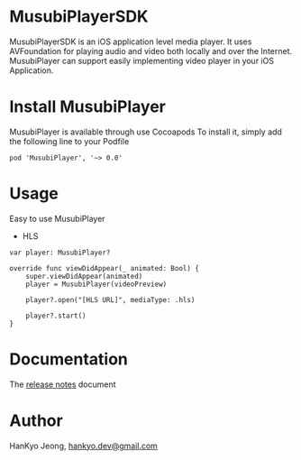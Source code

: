 # MusubiPlayerSDK
MusubiPlayerSDK is an iOS application level media player.
It uses AVFoundation for playing audio and video both locally and over the Internet. MusubiPlayer can support easily implementing video player in your iOS Application.

# Install MusubiPlayer
MusubiPlayer is available through use Cocoapods
To install it, simply add the following line to your Podfile
```
pod 'MusubiPlayer', '~> 0.0'
```

# Usage
Easy to use MusubiPlayer
- HLS
```
var player: MusubiPlayer?

override func viewDidAppear(_ animated: Bool) {
    super.viewDidAppear(animated)
    player = MusubiPlayer(videoPreview)
    
    player?.open("[HLS URL]", mediaType: .hls)

    player?.start()
}
```

# Documentation
The [release notes](RELEASENOTES.md) document

# Author
HanKyo Jeong, hankyo.dev@gmail.com